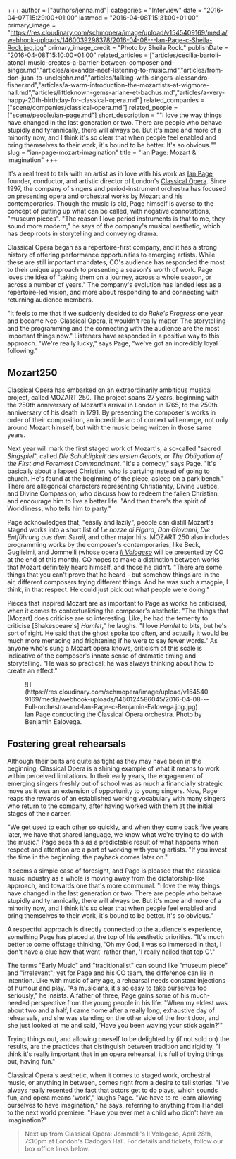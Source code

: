 +++
author = ["authors/jenna.md"]
categories = "Interview"
date = "2016-04-07T15:29:00+01:00"
lastmod = "2016-04-08T15:31:00+01:00"
primary_image = "https://res.cloudinary.com/schmopera/image/upload/v1545409169/media/webhook-uploads/1460039298378/2016-04-08---Ian-Page-c-Sheila-Rock.jpg.jpg"
primary_image_credit = "Photo by Sheila Rock."
publishDate = "2016-04-08T15:10:00+01:00"
related_articles = ["articles/cecilia-bartoli-atonal-music-creates-a-barrier-between-composer-and-singer.md","articles/alexander-neef-listening-to-music.md","articles/from-don-juan-to-unclejohn.md","articles/talking-with-singers-alessandro-fisher.md","articles/a-warm-introduction-the-mozartists-at-wigmore-hall.md","articles/littleknown-gems-ariane-et-bachus.md","articles/a-very-happy-20th-birthday-for-classical-opera.md"]
related_companies = ["scene/companies/classical-opera.md"]
related_people = ["scene/people/ian-page.md"]
short_description = "&quot;I love the way things have changed in the last generation or two. There are people who behave stupidly and tyrannically, there will always be. But it&#039;s more and more of a minority now, and I think it&#039;s so clear that when people feel enabled and bring themselves to their work, it&#039;s bound to be better. It&#039;s so obvious.&quot;"
slug = "ian-page-mozart-imagination"
title = "Ian Page: Mozart &amp; imagination"
+++

It's a real treat to talk with an artist as in love with his work as [Ian Page](/scene/people/ian-page/), founder, conductor, and artistic director of London's [Classical Opera](/scene/companies/classical-opera/). Since 1997, the company of singers and period-instrument orchestra has focused on presenting opera and orchestral works by Mozart and his contemporaries. Though the music is old, Page himself is averse to the concept of putting up what can be called, with negative connotations, "museum pieces". "The reason I love period instruments is that to me, they sound more modern," he says of the company's musical aesthetic, which has deep roots in storytelling and conveying drama.

Classical Opera began as a repertoire-first company, and it has a strong history of offering performance opportunities to emerging artists. While these are still important mandates, CO's audience has responded the most to their unique approach to presenting a season's worth of work. Page loves the idea of "taking them on a journey, across a whole season, or across a number of years." The company's evolution has landed less as a repertoire-led vision, and more about responding to and connecting with returning audience members. 

"It feels to me that if we suddenly decided to do *Rake's Progress* one year and became Neo-Classical Opera, it wouldn't really matter. The storytelling and the programming and the connecting with the audience are the most important things now." Listeners have responded in a positive way to this approach. "We're really lucky," says Page, "we've got an incredibly loyal following." 

## Mozart250

Classical Opera has embarked on an extraordinarily ambitious musical project, called MOZART 250. The project spans 27 years, beginning with the 250th anniversary of Mozart's arrival in London in 1765, to the 250th anniversary of his death in 1791. By presenting the composer's works in order of their composition, an incredible arc of context will emerge, not only around Mozart himself, but with the music being written in those same years.

Next year will mark the first staged work of Mozart's, a so-called "sacred *Singspiel*", called *Die Schuldigkeit des ersten Gebots*, or *The Obligation of the First and Foremost Commandment*. "It's a comedy," says Page. "It's basically about a lapsed Christian, who is partying instead of going to church. He's found at the beginning of the piece, asleep on a park bench." There are allegorical characters representing Christianity, Divine Justice, and Divine Compassion, who discuss how to redeem the fallen Christian, and encourage him to live a better life. "And then there's the spirit of Worldliness, who tells him to party."

Page acknowledges that, "easily and lazily", people can distill Mozart's staged works into a short list of *Le nozze di Figaro*, *Don Giovanni*, *Die Entführung aus dem Serail*, and other major hits. MOZART 250 also includes programming works by the composer's contemporaries, like Beck, Guglielmi, and Jommelli (whose opera [*Il Vologeso*](http://www.classicalopera.co.uk/performances/jommelli-il-vologeso/) will be presented by CO at the end of this month). CO hopes to make a distinction between works that Mozart definitely heard himself, and those he didn't. "There are some things that you can't prove that he heard - but somehow things are in the air, different composers trying different things. And he was such a magpie, I think, in that respect. He could just pick out what people were doing."

Pieces that inspired Mozart are as important to Page as works he criticised, when it comes to contextualizing the composer's aesthetic. "The things that [Mozart] does criticise are so interesting. Like, he had the temerity to criticise [Shakespeare's] *Hamlet*," he laughs. "I love *Hamlet* to bits, but he's sort of right. He said that the ghost spoke too often, and actually it would be much more menacing and frightening if he were to say fewer words." As anyone who's sung a Mozart opera knows, criticism of this scale is indicative of the composer's innate sense of dramatic timing and storytelling. "He was so practical; he was always thinking about how to create an effect."

<figure data-type="image">
![](https://res.cloudinary.com/schmopera/image/upload/v1545409169/media/webhook-uploads/1460124586045/2016-04-08---Full-orchestra-and-Ian-Page-c-Benjamin-Ealovega.jpg.jpg)<figcaption>Ian Page conducting the Classical Opera orchestra. Photo by Benjamin Ealovega.</figcaption>
</figure>

## Fostering great rehearsals

Although their belts are quite as tight as they may have been in the beginning, Classical Opera is a shining example of what it means to work within perceived limitations. In their early years, the engagement of emerging singers freshly out of school was as much a financially strategic move as it was an extension of opportunity to young singers. Now, Page reaps the rewards of an established working vocabulary with many singers who return to the company, after having worked with them at the initial stages of their career.

"We get used to each other so quickly, and when they come back five years later, we have that shared language, we know what we're trying to do with the music." Page sees this as a predictable result of what happens when respect and attention are a part of working with young artists. "If you invest the time in the beginning, the payback comes later on."

It seems a simple case of foresight, and Page is pleased that the classical music industry as a whole is moving away from the dictatorship-like approach, and towards one that's more communal. "I love the way things have changed in the last generation or two. There are people who behave stupidly and tyrannically, there will always be. But it's more and more of a minority now, and I think it's so clear that when people feel enabled and bring themselves to their work, it's bound to be better. It's so obvious."

A respectful approach is directly connected to the audience's experience, something Page has placed at the top of his aesthetic priorities. "It's much better to come offstage thinking, 'Oh my God, I was so immersed in that, I don't have a clue how that went' rather than, 'I really nailed that top C'."

The terms "Early Music" and "traditionalist" can sound like "museum piece" and "irrelevant"; yet for Page and his CO team, the difference can lie in intention. Like with music of any age, a rehearsal needs constant injections of humour and play. "As musicians, it's so easy to take ourselves too seriously," he insists. A father of three, Page gains some of his much-needed perspective from the young people in his life. "When my eldest was about two and a half, I came home after a really long, exhaustive day of rehearsals, and she was standing on the other side of the front door, and she just looked at me and said, 'Have you been waving your stick again?'"

Trying things out, and allowing oneself to be delighted by (if not sold on) the results, are the practices that distinguish between tradition and rigidity. "I think it's really important that in an opera rehearsal, it's full of trying things out, having fun." 

Classical Opera's aesthetic, when it comes to staged work, orchestral music, or anything in between, comes right from a desire to tell stories. "I've always really resented the fact that actors get to do plays, which sounds fun, and opera means 'work'," laughs Page. "We have to re-learn allowing ourselves to have imagination," he says, referring to anything from Handel to the next world premiere. "Have you ever met a child who didn't have an imagination?"

>Next up from Classical Opera: Jommelli's Il Vologeso, April 28th, 7:30pm at London's Cadogan Hall. For details and tickets, follow our box office links below.
